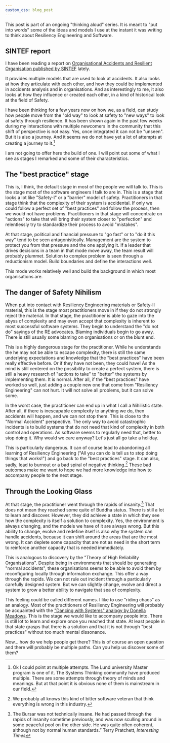 ```yaml
---
custom_css: blog_post
---
```

This post is part of an ongoing "thinking aloud" series. It is meant to
"put into words" some of the ideas and models I use at the instant it was
writing to think about Resiliency Engineering and Software.
<!--more-->

## SINTEF report

I have been reading a report on [Organisational Accidents and Resilient Organisation published by
SINTEF](https://www.sintef.no/globalassets/upload/teknologi_og_samfunn/sikkerhet-og-palitelighet/rapporter/sintef-a17034-organisational-accidents-and-resilience-organisations-six-perspectives.-revision-2.pdf)
lately.

It provides multiple models that are used to look at accidents. It also looks at how they articulate with each other,
and how they could be implemented in accidents analysis and in organisations. And as interestingly to me, it also looks
at how they influence or created each other, in a kind of historical look at the field of Safety.

I have been thinking for a few years now on how we, as a field, can study how people move from the "old way" to look at
safety to "new ways" to look at safety through resilience. It has been shown again in the past few weeks during my
interactions with multiple newcomers in the community that this shift of perspective is not easy. Yes, once integrated
it can not be "unseen". But it is also a journey. And it seems we do not have yet a lot of attempts at creating a
journey to it.[^1]

I am not going to offer here the build of one. I will point out some of what I see as stages I remarked and some of
their characteristics.

## The "best practice" stage

This is, I think, the default stage in most of the people we will talk to. This is the stage most of the software
engineers I talk to are in. This is a stage that looks a lot like "Safety-I" or a "barrier" model of safety.
Practitioners in that stage think that the complexity of their system is accidental. If only we could follow a perfect
set of "best practices" and follow the process, then we would not have problems. Practitioners in that stage will
concentrate on "actions" to take that will bring their system closer to "perfection" and relentlessly try to standardize
their process to avoid "mistakes".

At that stage, political and financial pressure to "go fast" or to "do it this way" tend to be seen antagonistically.
Management are the system to protect you from that pressure and the one applying it. If a leader that drives decisions
in a team in that mode move away, the team result will probably plummet. Solution to complex problem is seen through a
reductionism model. Build boundaries and define the interactions well.

This mode works relatively well and build the background in which most organisations are.

## The danger of Safety Nihilism

When put into contact with Resiliency Engineering materials or Safety-II material, this is the stage most practitioners
move in if they do not strongly reject the material. In that stage, the practitioner is able to gaze into the abyss of
complexity and may even accept that complexity is inherent to most successful software systems. They begin to understand
the "do not do" sayings of the RE advocates. Blaming individuals begin to go away. There is still usually some blaming
on organisations or on the blunt end.

This is a highly dangerous stage for the practitioner. While he understands the he may not be able to escape complexity,
there is still the same underlying expectations and knowledge that the "best practices" have been really effective
before. Or if they have not been, they could have! As the mind is still centered on the possibility to create a perfect
system, there is still a heavy research of "actions to take" to "better" the systems by implementing them. It is normal.
After all, if the "best practices" have worked so well, just adding a couple new one that come from "Resiliency
Engineering" can not hurt. It will not solve all problems, but it can solve some.

In the worst case, the practitioner can end up in what I call a Nihilistic state. After all, if there is inescapable
complexity to anything we do, then accidents will happen, and we can not stop them. This is close to the "Normal
Accident" perspective. The only way to avoid catastrophic incidents is to build systems that do not need that kind of
complexity in both control and operations. As software seems to regularly need that, better to stop doing it. Why would
we care anyway? Let's just all go take a holiday.

This is particularly dangerous. It can of course lead to abandoning all learning of Resiliency Engineering ("All you can
do is tell us to stop doing things that works!") and go back to the "best practices" stage. It can also, sadly, lead to
burnout or a bad spiral of negative thinking.[^2] These bad outcomes make me want to hope we had more
knowledge into how to accompany people to the next stage.

## Through the Looking Glass

At that stage, the practitioner went through the rapids of insanity.[^3] That does not mean they reached
some quite of Buddha status. There is still a lot to learn and discover. However, they did achieve a state in which they
see how the complexity is itself a solution to complexity. Yes, the environment is always changing, and the models we
have of it are always wrong. But this ability to change, evolve and redefine itself is also why the system can handle
accidents, because it can shift around the areas that are the most wrong. It can deplete some capacity that are not as
need in the short term to reinforce another capacity that is needed immediately.

This is analogous to discovery by the "Theory of High Reliability Organisations". Despite being in environments that
should be generating "normal accidents", these organisations seems to be able to avoid them by reconfiguring locally
through information exchange. This offer a way through the rapids. We can not rule out incident through a particularly
carefully designed system. But we can slightly change, evolve and direct a system to grow a better ability to navigate
that sea of complexity.

This feeling could be called different names. I like to use "riding chaos" as an analogy. Most of the practitioners of
Resiliency Engineering will probably be acquainted with the ["Dancing with Systems" analogy by Donella
Meadows](http://donellameadows.org/archives/dancing-with-systems/). This is the stage we would like to accompany people
into. There is still lot to learn and explore once you reached that state. At least people in that state grasps that
there is a solution and that it is not through "best practices" without too much mental dissonance.

Now... how do we help people get there? This is of course an open question and there will probably be multiple paths.
Can you help us discover some of them?

[^1]: Ok I could point at multiple attempts. The Lund university Master program is one of it. The Systems
    Thinking community have produced multiple. There are some attempts through theory of minds and meanings. But at that
    point it is obvious none of them is mainstream in our field.

[^2]: We probably all knows this kind of bitter software veteran that think everything is wrong in this
    industry.

[^3]: The Bursar was not technically insane. He had passed through the rapids of insanity sometime
    previously, and was now sculling around in some peaceful pool on the other side. He was quite often coherent, although
    not by normal human standards.” Terry Pratchett, _Interesting Times_
